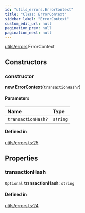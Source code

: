 ```yaml
---
id: "utils_errors.ErrorContext"
title: "Class: ErrorContext"
sidebar_label: "ErrorContext"
custom_edit_url: null
pagination_prev: null
pagination_next: null
---
```


[utils/errors](../modules/utils_errors.md).ErrorContext

## Constructors

### constructor

**new ErrorContext**(`transactionHash?`)

#### Parameters

| Name | Type |
| :------ | :------ |
| `transactionHash?` | `string` |

#### Defined in

[utils/errors.ts:25](https://github.com/maxhr/near--near-api-js/blob/d8efa7d5/packages/near-api-js/src/utils/errors.ts#L25)

## Properties

### transactionHash

 `Optional` **transactionHash**: `string`

#### Defined in

[utils/errors.ts:24](https://github.com/maxhr/near--near-api-js/blob/d8efa7d5/packages/near-api-js/src/utils/errors.ts#L24)
